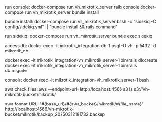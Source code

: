 run console:
docker-compose run vh_mikrotik_server rails console
docker-compose run vh_mikrotik_server bundle install

bundle install:
docker-compose run vh_mikrotik_server bash -c "sidekiq -C config/sidekiq.yml" || "bundle install && rails command"

run sidekiq:
docker-compose run vh_mikrotik_server bundle exec sidekiq

access db:
docker exec -it mikrotik_integration-db-1 psql -U vh -p 5432 -d mikrotik_db

docker exec -it mikrotik_integration-vh_mikrotik_server-1 bin/rails db:create
docker exec -it mikrotik_integration-vh_mikrotik_server-1 bin/rails db:migrate

console:
docker exec -it mikrotik_integration-vh_mikrotik_server-1 bash

aws check files:
aws --endpoint-url=http://localhost:4566 s3 ls s3://vh-mikrotik-bucket/mikrotik/

aws format URL:
"#{base_url}/#{aws_bucket}/mikrotik/#{file_name}"
http://localhost:4566/vh-mikrotik-bucket/mikrotik/backup_20250312181732.backup
